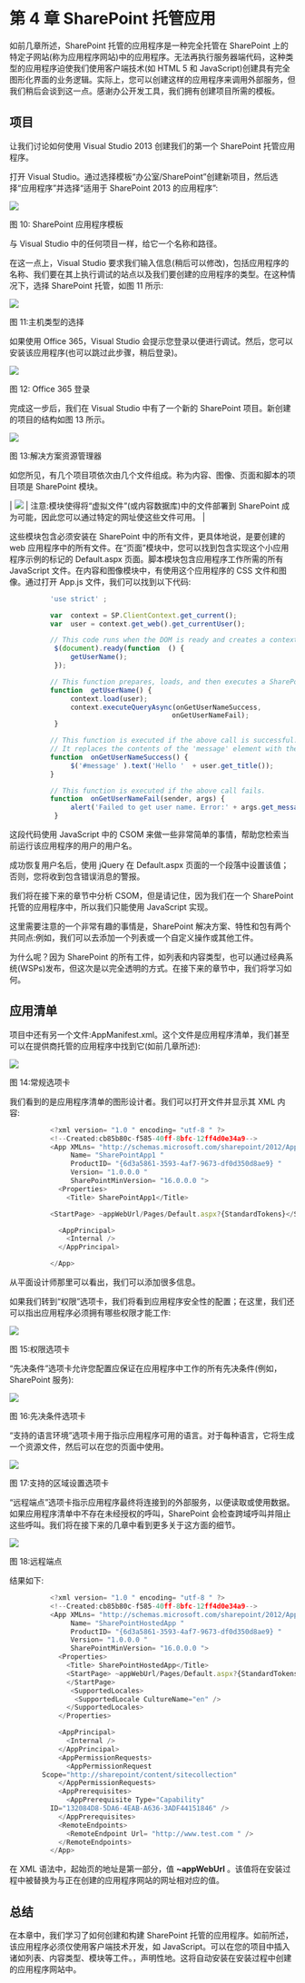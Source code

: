 # 第 4 章 SharePoint 托管应用

如前几章所述，SharePoint 托管的应用程序是一种完全托管在 SharePoint 上的特定子网站(称为应用程序网站)中的应用程序。无法再执行服务器端代码，这种类型的应用程序迫使我们使用客户端技术(如 HTML 5 和 JavaScript)创建具有完全图形化界面的业务逻辑。实际上，您可以创建这样的应用程序来调用外部服务，但我们稍后会谈到这一点。感谢办公开发工具，我们拥有创建项目所需的模板。

## 项目

让我们讨论如何使用 Visual Studio 2013 创建我们的第一个 SharePoint 托管应用程序。

打开 Visual Studio。通过选择模板“办公室/SharePoint”创建新项目，然后选择“应用程序”并选择“适用于 SharePoint 2013 的应用程序”:

![](img/image011.jpg)

图 10: SharePoint 应用程序模板

与 Visual Studio 中的任何项目一样，给它一个名称和路径。

在这一点上，Visual Studio 要求我们输入信息(稍后可以修改)，包括应用程序的名称、我们要在其上执行调试的站点以及我们要创建的应用程序的类型。在这种情况下，选择 SharePoint 托管，如图 11 所示:

![](img/image012.jpg)

图 11:主机类型的选择

如果使用 Office 365，Visual Studio 会提示您登录以便进行调试。然后，您可以安装该应用程序(也可以跳过此步骤，稍后登录)。

![](img/image013.png)

图 12: Office 365 登录

完成这一步后，我们在 Visual Studio 中有了一个新的 SharePoint 项目。新创建的项目的结构如图 13 所示。

![](img/image014.png)

图 13:解决方案资源管理器

如您所见，有几个项目项依次由几个文件组成。称为内容、图像、页面和脚本的项目项是 SharePoint 模块。

| ![](img/note.png) | 注意:模块使得将“虚拟文件”(或内容数据库)中的文件部署到 SharePoint 成为可能，因此您可以通过特定的网址使这些文件可用。 |

这些模块包含必须安装在 SharePoint 中的所有文件，更具体地说，是要创建的 web 应用程序中的所有文件。在“页面”模块中，您可以找到包含实现这个小应用程序示例的标记的 Default.aspx 页面。脚本模块包含应用程序工作所需的所有 JavaScript 文件。在内容和图像模块中，有使用这个应用程序的 CSS 文件和图像。通过打开 App.js 文件，我们可以找到以下代码:

```js
          'use strict' ;

          var  context = SP.ClientContext.get_current();
          var  user = context.get_web().get_currentUser();

          // This code runs when the DOM is ready and creates a context object which is needed to use the SharePoint object model.
           $(document).ready(function  () {
               getUserName();
           });

          // This function prepares, loads, and then executes a SharePoint query to get the current user’s information.
          function  getUserName() {
               context.load(user);
               context.executeQueryAsync(onGetUserNameSuccess,
                                        onGetUserNameFail);
           }

          // This function is executed if the above call is successful.
          // It replaces the contents of the 'message' element with the username.
          function  onGetUserNameSuccess() {
               $('#message' ).text('Hello '  + user.get_title());
          }

          // This function is executed if the above call fails.
          function  onGetUserNameFail(sender, args) {
               alert('Failed to get user name. Error:' + args.get_message());
           }

```

这段代码使用 JavaScript 中的 CSOM 来做一些非常简单的事情，帮助您检索当前运行该应用程序的用户的用户名。

成功恢复用户名后，使用 jQuery 在 Default.aspx 页面的一个段落中设置该值；否则，您将收到包含错误消息的警报。

我们将在接下来的章节中分析 CSOM，但是请记住，因为我们在一个 SharePoint 托管的应用程序中，所以我们只能使用 JavaScript 实现。

这里需要注意的一个非常有趣的事情是，SharePoint 解决方案、特性和包有两个共同点:例如，我们可以去添加一个列表或一个自定义操作或其他工件。

为什么呢？因为 SharePoint 的所有工件，如列表和内容类型，也可以通过经典系统(WSPs)发布，但这次是以完全透明的方式。在接下来的章节中，我们将学习如何。

## 应用清单

项目中还有另一个文件:AppManifest.xml。这个文件是应用程序清单，我们甚至可以在提供商托管的应用程序中找到它(如前几章所述):

![](img/image016.jpg)

图 14:常规选项卡

我们看到的是应用程序清单的图形设计者。我们可以打开文件并显示其 XML 内容:

```js
          <?xml version= "1.0 " encoding= "utf-8 " ?>
          <!--Created:cb85b80c-f585-40ff-8bfc-12ff4d0e34a9-->
          <App XMLns= "http://schemas.microsoft.com/sharepoint/2012/App/manifest "
               Name= "SharePointApp1 "
               ProductID= "{6d3a5861-3593-4af7-9673-df0d350d8ae9} "
               Version= "1.0.0.0 "
               SharePointMinVersion= "16.0.0.0 ">
            <Properties>
              <Title> SharePointApp1</Title>

          <StartPage> ~appWebUrl/Pages/Default.aspx?{StandardTokens}</StartPage>  </Properties>

            <AppPrincipal>
              <Internal />
            </AppPrincipal>

          </App>

```

从平面设计师那里可以看出，我们可以添加很多信息。

如果我们转到“权限”选项卡，我们将看到应用程序安全性的配置；在这里，我们还可以指出应用程序必须拥有哪些权限才能工作:

![](img/image017.jpg)

图 15:权限选项卡

“先决条件”选项卡允许您配置应保证在应用程序中工作的所有先决条件(例如，SharePoint 服务):

![](img/image018.jpg)

图 16:先决条件选项卡

“支持的语言环境”选项卡用于指示应用程序可用的语言。对于每种语言，它将生成一个资源文件，然后可以在您的页面中使用。

![](img/image019.jpg)

图 17:支持的区域设置选项卡

“远程端点”选项卡指示应用程序最终将连接到的外部服务，以便读取或使用数据。如果应用程序清单中不存在未经授权的呼叫，SharePoint 会检查跨域呼叫并阻止这些呼叫。我们将在接下来的几章中看到更多关于这方面的细节。

![](img/image020.jpg)

图 18:远程端点

结果如下:

```js
          <?xml version= "1.0 " encoding= "utf-8 " ?>
          <!--Created:cb85b80c-f585-40ff-8bfc-12ff4d0e34a9-->
          <App XMLns= "http://schemas.microsoft.com/sharepoint/2012/App/manifest "
               Name= "SharePointHostedApp "
               ProductID= "{6d3a5861-3593-4af7-9673-df0d350d8ae9} "
               Version= "1.0.0.0 "
               SharePointMinVersion= "16.0.0.0 ">
            <Properties>
              <Title> SharePointHostedApp</Title>
              <StartPage> ~appWebUrl/Pages/Default.aspx?{StandardTokens}
              </StartPage>
               <SupportedLocales>
                <SupportedLocale CultureName="en" />
              </SupportedLocales>
            </Properties>

            <AppPrincipal>
              <Internal />
            </AppPrincipal>
            <AppPermissionRequests>
              <AppPermissionRequest
		Scope="http://sharepoint/content/sitecollection"               Right="FullControl" />
            </AppPermissionRequests>
            <AppPrerequisites>
              <AppPrerequisite Type="Capability"
          ID="132084D8-5DA6-4EAB-A636-3ADF44151846" />
            </AppPrerequisites>
            <RemoteEndpoints>
              <RemoteEndpoint Url= "http://www.test.com " />
            </RemoteEndpoints>
          </App>

```

在 XML 语法中，起始页的地址是第一部分，值 **~appWebUrl** 。该值将在安装过程中被替换为与正在创建的应用程序网站的网址相对应的值。

## 总结

在本章中，我们学习了如何创建和构建 SharePoint 托管的应用程序。如前所述，该应用程序必须仅使用客户端技术开发，如 JavaScript。可以在您的项目中插入诸如列表、内容类型、模块等工件。，声明性地。这将自动安装在安装过程中创建的应用程序网站中。
